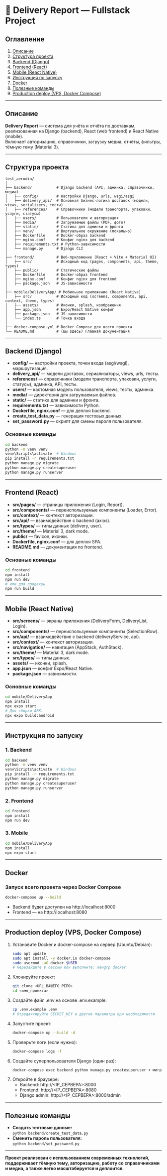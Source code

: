 # 🚚 Delivery Report — Fullstack Project

## Оглавление

1. [Описание](#описание)
2. [Структура проекта](#структура-проекта)
3. [Backend (Django)](#backend-django)
4. [Frontend (React)](#frontend-react)
5. [Mobile (React Native)](#mobile-react-native)
6. [Инструкция по запуску](#инструкция-по-запуску)
7. [Docker](#docker)
8. [Полезные команды](#полезные-команды)
9. [Production deploy (VPS, Docker Compose)](#production-deploy-vps-docker-compose)

---

## Описание

**Delivery Report** — система для учёта и отчёта по доставкам, реализованная на Django (backend), React (web frontend) и React Native (mobile).  
Включает авторизацию, справочники, загрузку медиа, отчёты, фильтры, тёмную тему (Material 3).

---

## Структура проекта

```
test_aerodin/
│
├── backend/           # Django backend (API, админка, справочники, медиа)
│   ├── config/        # Настройки Django, urls, wsgi/asgi
│   ├── delivery_api/  # Основная бизнес-логика доставок (модели, views, serializers, тесты)
│   ├── references/    # Справочники (модели транспорта, упаковки, услуги, статусы)
│   ├── users/         # Пользователи и авторизация
│   ├── media/         # Загружаемые файлы (PDF, фото)
│   ├── static/        # Статика для админки и фронта
│   ├── venv/          # Виртуальное окружение (локально)
│   ├── Dockerfile     # Docker-образ backend
│   ├── nginx.conf     # Конфиг nginx для backend
│   ├── requirements.txt # Python-зависимости
│   └── manage.py      # Django CLI
│
├── frontend/          # Веб-приложение (React + Vite + Material UI)
│   ├── src/           # Исходный код (pages, components, api, theme, types)
│   ├── public/        # Статические файлы
│   ├── Dockerfile     # Docker-образ frontend
│   ├── nginx.conf     # Конфиг nginx для frontend
│   ├── package.json   # JS-зависимости
│
├── mobile/DeliveryApp/ # Мобильное приложение (React Native)
│   ├── src/           # Исходный код (screens, components, api, context, theme, types)
│   ├── assets/        # Иконки, splash, изображения
│   ├── app.json       # Expo/React Native конфиг
│   ├── package.json   # JS-зависимости
│   └── index.ts       # Точка входа
│
├── docker-compose.yml # Docker Compose для всего проекта
└── README.md          # (Вы здесь) Главная документация
```

---

## Backend (Django)

- **config/** — настройки проекта, точки входа (asgi/wsgi), маршрутизация.
- **delivery_api/** — модели доставок, сериализаторы, views, urls, тесты.
- **references/** — справочники (модели транспорта, упаковки, услуги, статусы), админка, API, тесты.
- **users/** — кастомная модель пользователя, views, тесты, админка.
- **media/** — директория для загружаемых файлов.
- **static/** — статика для админки и фронта.
- **requirements.txt** — зависимости Python.
- **Dockerfile, nginx.conf** — для деплоя backend.
- **create_test_data.py** — генерация тестовых данных.
- **set_password.py** — скрипт для смены пароля пользователя.

### Основные команды

```sh
cd backend
python -m venv venv
venv\Scripts\activate  # Windows
pip install -r requirements.txt
python manage.py migrate
python manage.py createsuperuser
python manage.py runserver
```

---

## Frontend (React)

- **src/pages/** — страницы приложения (Login, Report).
- **src/components/** — переиспользуемые компоненты (Loader, Error).
- **src/context/** — контекст авторизации.
- **src/api/** — взаимодействие с backend (axios).
- **src/types/** — типы данных (delivery, user).
- **src/theme/** — Material 3, dark mode.
- **public/** — favicon, иконки.
- **Dockerfile, nginx.conf** — для деплоя SPA.
- **README.md** — документация по frontend.

### Основные команды

```sh
cd frontend
npm install
npm run dev
# или для продакшн
npm run build
```

---

## Mobile (React Native)

- **src/screens/** — экраны приложения (DeliveryForm, DeliveryList, Login).
- **src/components/** — переиспользуемые компоненты (SelectionRow).
- **src/api/** — взаимодействие с backend (deliveryService, api).
- **src/context/** — контекст авторизации.
- **src/navigation/** — навигация (AppStack, AuthStack).
- **src/theme/** — Material 3, dark mode.
- **src/types/** — типы данных.
- **assets/** — иконки, splash.
- **app.json** — конфиг Expo/React Native.
- **package.json** — зависимости.

### Основные команды

```sh
cd mobile/DeliveryApp
npm install
npx expo start
# Для сборки APK:
npx expo build:android
```

---

## Инструкция по запуску

### 1. Backend

```sh
cd backend
python -m venv venv
venv\Scripts\activate  # Windows
pip install -r requirements.txt
python manage.py migrate
python manage.py createsuperuser
python manage.py runserver
```

### 2. Frontend

```sh
cd frontend
npm install
npm run dev
```

### 3. Mobile

```sh
cd mobile/DeliveryApp
npm install
npx expo start
```

---

## Docker

### Запуск всего проекта через Docker Compose

```sh
docker-compose up --build
```

- Backend будет доступен на http://localhost:8000
- Frontend — на http://localhost:8080

---

## Production deploy (VPS, Docker Compose)

1. Установите Docker и docker-compose на сервер (Ubuntu/Debian):
   ```sh
   sudo apt update
   sudo apt install -y docker.io docker-compose
   sudo usermod -aG docker $USER
   # Перезайдите в сессию или выполните: newgrp docker
   ```
2. Клонируйте проект:
   ```sh
   git clone <URL_ВАШЕГО_РЕПО>
   cd <имя_проекта>
   ```
3. Создайте файл .env на основе .env.example:
   ```sh
   cp .env.example .env
   # Отредактируйте SECRET_KEY и другие параметры при необходимости
   ```
4. Запустите проект:
   ```sh
   docker-compose up --build -d
   ```
5. Проверьте логи (если нужно):
   ```sh
   docker-compose logs -f
   ```
6. Создайте суперпользователя Django (один раз):
   ```sh
   docker-compose exec backend python manage.py createsuperuser + миграции
   ```
7. Откройте в браузере:
   - Backend: http://<IP_СЕРВЕРА>:8000
   - Frontend: http://<IP_СЕРВЕРА>:8080
   - Django admin: http://<IP_СЕРВЕРА>:8000/admin

---

## Полезные команды

- **Создать тестовые данные:**  
  `python backend/create_test_data.py`
- **Сменить пароль пользователя:**  
  `python backend/set_password.py`

---

**Проект реализован с использованием современных технологий, поддерживает тёмную тему, авторизацию, работу со справочниками и медиа, а также легко масштабируется и деплоится.** 